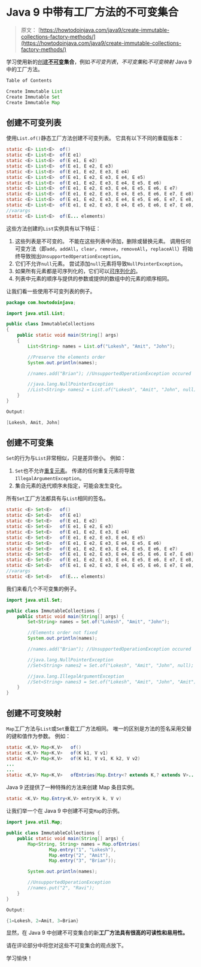 # Java 9 中带有工厂方法的不可变集合

> 原文： [https://howtodoinjava.com/java9/create-immutable-collections-factory-methods/](https://howtodoinjava.com/java9/create-immutable-collections-factory-methods/)

学习使用新的[创建](//howtodoinjava.com/design-patterns/creational/implementing-factory-design-pattern-in-java/)**[不可变](//howtodoinjava.com/java/basics/how-to-make-a-java-class-immutable/)集合**，例如*不可变列表*，*不可变集*和*不可变映射* Java 9 中的工厂方法。

```java
Table of Contents

Create Immutable List
Create Immutable Set
Create Immutable Map
```

## 创建不可变列表

使用`List.of()`静态工厂方法创建不可变列表。 它具有以下不同的重载版本：

```java
static <E> List<E>	of()
static <E> List<E>	of(E e1)
static <E> List<E>	of(E e1, E e2)
static <E> List<E>	of(E e1, E e2, E e3)
static <E> List<E>	of(E e1, E e2, E e3, E e4)
static <E> List<E>	of(E e1, E e2, E e3, E e4, E e5)
static <E> List<E>	of(E e1, E e2, E e3, E e4, E e5, E e6)
static <E> List<E>	of(E e1, E e2, E e3, E e4, E e5, E e6, E e7)
static <E> List<E>	of(E e1, E e2, E e3, E e4, E e5, E e6, E e7, E e8)
static <E> List<E>	of(E e1, E e2, E e3, E e4, E e5, E e6, E e7, E e8, E e9)
static <E> List<E>	of(E e1, E e2, E e3, E e4, E e5, E e6, E e7, E e8, E e9, E e10)
//varargs
static <E> List<E>	of(E... elements)
```

这些方法创建的`List`实例具有以下特征：

1.  这些列表是不可变的。 不能在这些列表中添加，删除或替换元素。 调用任何可变方法（即`add`，`addAll`，`clear`，`remove`，`removeAll`，`replaceAll`）将始终导致抛出`UnsupportedOperationException`。
2.  它们不允许`null`元素。 尝试添加`null`元素将导致`NullPointerException`。
3.  如果所有元素都是可序列化的，它们可以[可序列化的](//howtodoinjava.com/java/serialization/a-mini-guide-for-implementing-serializable-interface-in-java/)。
4.  列表中元素的顺序与提供的参数或提供的数组中的元素的顺序相同。

让我们看一些使用不可变列表的例子。

```java
package com.howtodoinjava;

import java.util.List;

public class ImmutableCollections 
{
    public static void main(String[] args) 
    {
        List<String> names = List.of("Lokesh", "Amit", "John");

        //Preserve the elements order
        System.out.println(names);

        //names.add("Brian"); //UnsupportedOperationException occured

        //java.lang.NullPointerException
        //List<String> names2 = List.of("Lokesh", "Amit", "John", null); 
    }
}

Output:

[Lokesh, Amit, John]

```

## 创建不可变集

`Set`的行为与`List`非常相似，只是差异很小。 例如：

1.  `Set`也不允许[重复元素](//howtodoinjava.com/puzzles/find-duplicate-elements-in-an-array/)。 传递的任何重复元素将导致`IllegalArgumentException`。
2.  集合元素的迭代顺序未指定，可能会发生变化。

所有`Set`工厂方法都具有与`List`相同的签名。

```java
static <E> Set<E>	of()
static <E> Set<E>	of(E e1)
static <E> Set<E>	of(E e1, E e2)
static <E> Set<E>	of(E e1, E e2, E e3)
static <E> Set<E>	of(E e1, E e2, E e3, E e4)
static <E> Set<E>	of(E e1, E e2, E e3, E e4, E e5)
static <E> Set<E>	of(E e1, E e2, E e3, E e4, E e5, E e6)
static <E> Set<E>	of(E e1, E e2, E e3, E e4, E e5, E e6, E e7)
static <E> Set<E>	of(E e1, E e2, E e3, E e4, E e5, E e6, E e7, E e8)
static <E> Set<E>	of(E e1, E e2, E e3, E e4, E e5, E e6, E e7, E e8, E e9)
static <E> Set<E>	of(E e1, E e2, E e3, E e4, E e5, E e6, E e7, E e8, E e9, E e10)
//varargs
static <E> Set<E>	of(E... elements)
```

我们来看几个不可变集的例子。

```java
import java.util.Set;

public class ImmutableCollections {
    public static void main(String[] args) {
        Set<String> names = Set.of("Lokesh", "Amit", "John");

        //Elements order not fixed
        System.out.println(names);

        //names.add("Brian"); //UnsupportedOperationException occured

        //java.lang.NullPointerException
        //Set<String> names2 = Set.of("Lokesh", "Amit", "John", null); 

        //java.lang.IllegalArgumentException
        //Set<String> names3 = Set.of("Lokesh", "Amit", "John", "Amit"); 
    }
}

```

## 创建不可变映射

`Map`工厂方法与`List`或`Set`重载工厂方法相同。 唯一的区别是方法的签名采用交替的键和值作为参数。 例如：

```java
static <K,V> Map<K,V>	of()
static <K,V> Map<K,V>	of(K k1, V v1)
static <K,V> Map<K,V>	of(K k1, V v1, K k2, V v2)
...
...
static <K,V> Map<K,V>	ofEntries(Map.Entry<? extends K,? extends V>... entries)
```

Java 9 还提供了一种特殊的方法来创建 Map 条目实例。

```java
static <K,V> Map.Entry<K,V>	entry​(K k, V v)
```

让我们举一个在 Java 9 中创建不可变`Map`的示例。

```java
import java.util.Map;

public class ImmutableCollections {
    public static void main(String[] args) {
        Map<String, String> names = Map.ofEntries(
                Map.entry("1", "Lokesh"),
                Map.entry("2", "Amit"),
                Map.entry("3", "Brian"));

        System.out.println(names);

        //UnsupportedOperationException
        //names.put("2", "Ravi");
    }
}

Output:

{1=Lokesh, 2=Amit, 3=Brian}

```

显然，在 Java 9 中创建不可变集合的新**工厂方法具有很高的可读性和易用性。**

请在评论部分中将您对这些不可变集合的观点放下。

学习愉快！